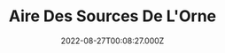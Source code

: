 ---
date: 2022-08-27T00:08:27.000Z
title: Aire Des Sources De L'Orne
latitude: 48.64209922040822
longitude: 0.21161755845952612
category: checkin
---